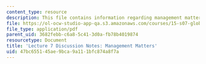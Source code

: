 ```yaml
---
content_type: resource
description: This file contains information regarding management matters.
file: https://ol-ocw-studio-app-qa.s3.amazonaws.com/courses/15-s07-globalhealth-lab-spring-2013/47bc655145ae9bca9a111bfc874a8f7a_MIT15_S07S13_lec7notes.pdf
file_type: application/pdf
parent_uid: 3682febb-c6a8-5c41-3d0a-fb78b4019874
resourcetype: Document
title: 'Lecture 7 Discussion Notes: Management Matters'
uid: 47bc6551-45ae-9bca-9a11-1bfc874a8f7a
---
```

